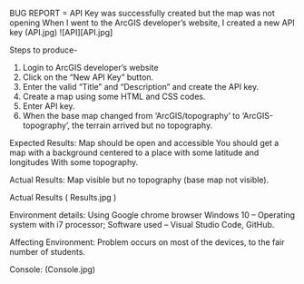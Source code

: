 BUG REPORT = 
API Key was successfully created but the map was not opening 
When I went to the ArcGIS developer’s website, I created a new API key 
(API.jpg)
![API][API.jpg]
 
Steps to produce- 
1.	Login to ArcGIS developer’s website
2.	Click on the “New API Key” button.
3.	Enter the valid “Title” and “Description” and create the API key. 
4.	Create a map using some HTML and CSS codes. 
5.	Enter API key.
6.	When the base map changed from ‘ArcGIS/topography’ to ‘ArcGIS-topography’, the terrain arrived but no topography. 

Expected Results: Map should be open and accessible 
You should get a map with a background centered to a place with some latitude and longitudes 
With some topography. 

Actual Results: Map visible but no topography (base map not visible).
 
Actual Results 
( Results.jpg )


Environment details: Using Google chrome browser Windows 10 – Operating system with i7 processor; Software used – Visual Studio Code, GitHub.

Affecting Environment: Problem occurs on most of the devices, to the fair number of students. 

Console: 
(Console.jpg)
 



 
